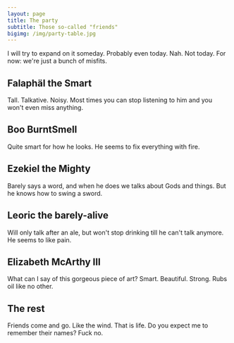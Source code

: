 ```yaml
---
layout: page
title: The party
subtitle: Those so-called "friends"
bigimg: /img/party-table.jpg
---
```


I will try to expand on it someday. Probably even today. Nah. Not today. For now: we're just a bunch of misfits. 

## Falaphäl the Smart

Tall. Talkative. Noisy. Most times you can stop listening to him and you won't even miss anything.

## Boo BurntSmell

Quite smart for how he looks. He seems to fix everything with fire.

## Ezekiel the Mighty

Barely says a word, and when he does we talks about Gods and things. But he knows how to swing a sword.

## Leoric the barely-alive

Will only talk after an ale, but won't stop drinking till he can't talk anymore. He seems to like pain.

## Elizabeth McArthy III

What can I say of this gorgeous piece of art? Smart. Beautiful. Strong. Rubs oil like no other.

## The rest

Friends come and go. Like the wind. That is life. Do you expect me to remember their names? Fuck no. 
